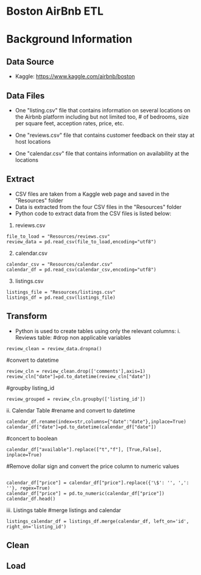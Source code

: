 # Boston AirBnb ETL


# Background Information


## Data Source
- Kaggle: https://www.kaggle.com/airbnb/boston

## Data Files
- One "listing.csv" file that contains information on several locations on the Airbnb platform including but not limited too, # of bedrooms, size per square feet, acception rates, price, etc. 

- One "reviews.csv" file that contains customer feedback on their stay at host locations

- One "calendar.csv" file that contains information on availability at the locations


## Extract
- CSV files are taken from a Kaggle web page and saved in the "Resources" folder
- Data is extracted from the four CSV files in the "Resources" folder
- Python code to extract data from the CSV files is listed below:

1. reviews.csv
```
file_to_load = "Resources/reviews.csv"
review_data = pd.read_csv(file_to_load,encoding="utf8")
```
2. calendar.csv
```
calendar_csv = "Resources/calendar.csv"
calendar_df = pd.read_csv(calendar_csv,encoding="utf8")
```
3. listings.csv
```
listings_file = "Resources/listings.csv"
listings_df = pd.read_csv(listings_file)
```

## Transform
- Python is used to create tables using only the relevant columns:
i. Reviews table:
#drop non applicable variables
```
review_clean = review_data.dropna()
```
#convert to datetime
```
review_cln = review_clean.drop(['comments'],axis=1)
review_cln["date"]=pd.to_datetime(review_cln["date"])
```
#groupby listing_id
```
review_grouped = review_cln.groupby(['listing_id'])
```

ii. Calendar Table
#rename and convert to datetime
```
calendar_df.rename(index=str,columns={"date":"date"},inplace=True)
calendar_df["date"]=pd.to_datetime(calendar_df["date"])
```
#concert to boolean
```
calendar_df["available"].replace(["t","f"], [True,False], inplace=True)
```
#Remove dollar sign and convert the price column to numeric values
```

calendar_df["price"] = calendar_df["price"].replace({'\$': '', ',': ''}, regex=True)
calendar_df["price"] = pd.to_numeric(calendar_df["price"])
calendar_df.head()
```

iii. Listings table
#merge listings and calendar
```
listings_calendar_df = listings_df.merge(calendar_df, left_on='id', right_on='listing_id')
```



## Clean

## Load

